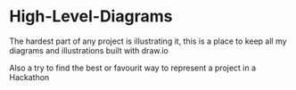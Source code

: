 # High-Level-Diagrams
The hardest part of any project is illustrating it, this is a place to keep all my diagrams and illustrations built with draw.io

Also a try to find the best or favourit way to represent a project in a Hackathon

